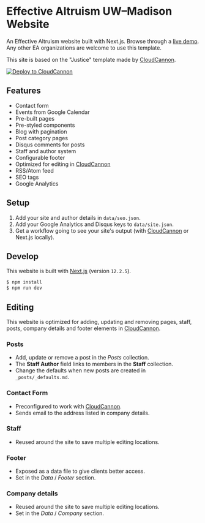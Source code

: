 # Effective Altruism UW–Madison Website

An Effective Altruism website built with Next.js. Browse through a
[live demo](https://excited-skunk.cloudvent.net/). Any other EA organizations are welcome to use this template.

This site is based on the "Justice" template made by [CloudCannon](https://cloudcannon.com/).

[![Deploy to CloudCannon](https://buttons.cloudcannon.com/deploy.svg)](https://app.cloudcannon.com/register#sites/connect/github/eauwmadison/eauw.org)

## Features

- Contact form
- Events from Google Calendar
- Pre-built pages
- Pre-styled components
- Blog with pagination
- Post category pages
- Disqus comments for posts
- Staff and author system
- Configurable footer
- Optimized for editing in [CloudCannon](https://cloudcannon.com/)
- RSS/Atom feed
- SEO tags
- Google Analytics

## Setup

1. Add your site and author details in `data/seo.json`.
2. Add your Google Analytics and Disqus keys to `data/site.json`.
3. Get a workflow going to see your site's output (with [CloudCannon](https://app.cloudcannon.com/)
   or Next.js locally).

## Develop

This website is built with [Next.js](https://nextjs.org/) (version `12.2.5`).

```bash
$ npm install
$ npm run dev
```

## Editing

This website is optimized for adding, updating and removing pages, staff, posts, company details
and footer elements in [CloudCannon](https://app.cloudcannon.com/).

### Posts

- Add, update or remove a post in the _Posts_ collection.
- The **Staff Author** field links to members in the **Staff** collection.
- Change the defaults when new posts are created in `_posts/_defaults.md`.

### Contact Form

- Preconfigured to work with [CloudCannon](https://app.cloudcannon.com/).
- Sends email to the address listed in company details.

### Staff

- Reused around the site to save multiple editing locations.

### Footer

- Exposed as a data file to give clients better access.
- Set in the _Data_ / _Footer_ section.

### Company details

- Reused around the site to save multiple editing locations.
- Set in the _Data_ / _Company_ section.
